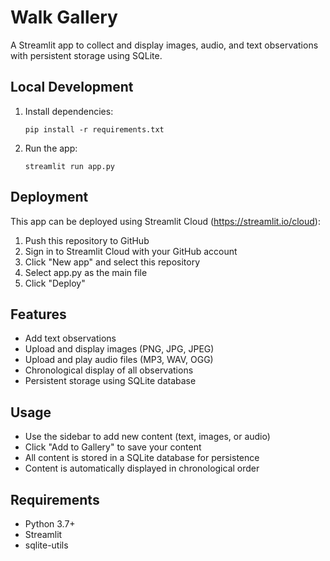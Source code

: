 # Walk Gallery

A Streamlit app to collect and display images, audio, and text observations with persistent storage using SQLite.

## Local Development

1. Install dependencies:
   ```
   pip install -r requirements.txt
   ```

2. Run the app:
   ```
   streamlit run app.py
   ```

## Deployment

This app can be deployed using Streamlit Cloud (https://streamlit.io/cloud):

1. Push this repository to GitHub
2. Sign in to Streamlit Cloud with your GitHub account
3. Click "New app" and select this repository
4. Select app.py as the main file
5. Click "Deploy"

## Features

- Add text observations
- Upload and display images (PNG, JPG, JPEG)
- Upload and play audio files (MP3, WAV, OGG)
- Chronological display of all observations
- Persistent storage using SQLite database

## Usage

- Use the sidebar to add new content (text, images, or audio)
- Click "Add to Gallery" to save your content
- All content is stored in a SQLite database for persistence
- Content is automatically displayed in chronological order

## Requirements

- Python 3.7+
- Streamlit
- sqlite-utils 